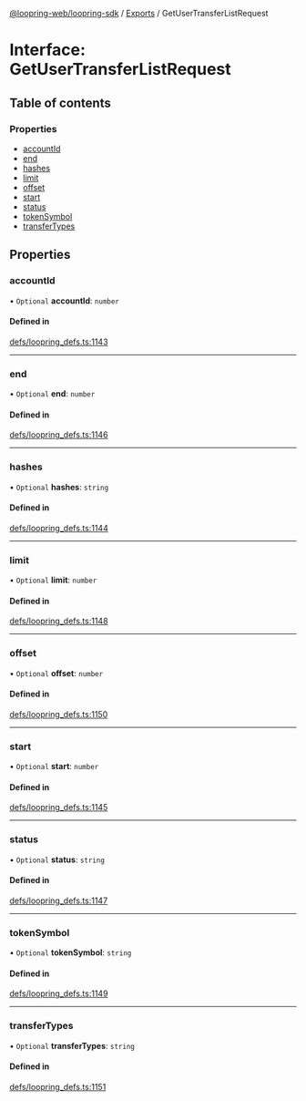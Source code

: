 [@loopring-web/loopring-sdk](../README.md) / [Exports](../modules.md) / GetUserTransferListRequest

# Interface: GetUserTransferListRequest

## Table of contents

### Properties

- [accountId](GetUserTransferListRequest.md#accountid)
- [end](GetUserTransferListRequest.md#end)
- [hashes](GetUserTransferListRequest.md#hashes)
- [limit](GetUserTransferListRequest.md#limit)
- [offset](GetUserTransferListRequest.md#offset)
- [start](GetUserTransferListRequest.md#start)
- [status](GetUserTransferListRequest.md#status)
- [tokenSymbol](GetUserTransferListRequest.md#tokensymbol)
- [transferTypes](GetUserTransferListRequest.md#transfertypes)

## Properties

### accountId

• `Optional` **accountId**: `number`

#### Defined in

[defs/loopring_defs.ts:1143](https://github.com/Loopring/loopring_sdk/blob/6d0be7c/src/defs/loopring_defs.ts#L1143)

___

### end

• `Optional` **end**: `number`

#### Defined in

[defs/loopring_defs.ts:1146](https://github.com/Loopring/loopring_sdk/blob/6d0be7c/src/defs/loopring_defs.ts#L1146)

___

### hashes

• `Optional` **hashes**: `string`

#### Defined in

[defs/loopring_defs.ts:1144](https://github.com/Loopring/loopring_sdk/blob/6d0be7c/src/defs/loopring_defs.ts#L1144)

___

### limit

• `Optional` **limit**: `number`

#### Defined in

[defs/loopring_defs.ts:1148](https://github.com/Loopring/loopring_sdk/blob/6d0be7c/src/defs/loopring_defs.ts#L1148)

___

### offset

• `Optional` **offset**: `number`

#### Defined in

[defs/loopring_defs.ts:1150](https://github.com/Loopring/loopring_sdk/blob/6d0be7c/src/defs/loopring_defs.ts#L1150)

___

### start

• `Optional` **start**: `number`

#### Defined in

[defs/loopring_defs.ts:1145](https://github.com/Loopring/loopring_sdk/blob/6d0be7c/src/defs/loopring_defs.ts#L1145)

___

### status

• `Optional` **status**: `string`

#### Defined in

[defs/loopring_defs.ts:1147](https://github.com/Loopring/loopring_sdk/blob/6d0be7c/src/defs/loopring_defs.ts#L1147)

___

### tokenSymbol

• `Optional` **tokenSymbol**: `string`

#### Defined in

[defs/loopring_defs.ts:1149](https://github.com/Loopring/loopring_sdk/blob/6d0be7c/src/defs/loopring_defs.ts#L1149)

___

### transferTypes

• `Optional` **transferTypes**: `string`

#### Defined in

[defs/loopring_defs.ts:1151](https://github.com/Loopring/loopring_sdk/blob/6d0be7c/src/defs/loopring_defs.ts#L1151)
